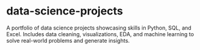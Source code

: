 # data-science-projects
A portfolio of data science projects showcasing skills in Python, SQL, and Excel. Includes data cleaning, visualizations, EDA, and machine learning to solve real-world problems and generate insights.
